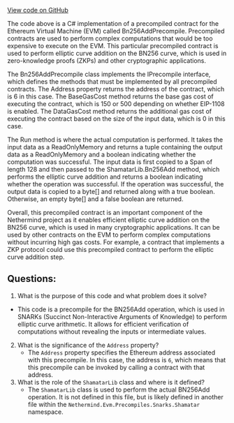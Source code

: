 [View code on GitHub](https://github.com/NethermindEth/nethermind/src/Nethermind/Nethermind.Evm/Precompiles/Snarks/Shamatar/Bn256AddPrecompile.cs)

The code above is a C# implementation of a precompiled contract for the Ethereum Virtual Machine (EVM) called Bn256AddPrecompile. Precompiled contracts are used to perform complex computations that would be too expensive to execute on the EVM. This particular precompiled contract is used to perform elliptic curve addition on the BN256 curve, which is used in zero-knowledge proofs (ZKPs) and other cryptographic applications.

The Bn256AddPrecompile class implements the IPrecompile interface, which defines the methods that must be implemented by all precompiled contracts. The Address property returns the address of the contract, which is 6 in this case. The BaseGasCost method returns the base gas cost of executing the contract, which is 150 or 500 depending on whether EIP-1108 is enabled. The DataGasCost method returns the additional gas cost of executing the contract based on the size of the input data, which is 0 in this case.

The Run method is where the actual computation is performed. It takes the input data as a ReadOnlyMemory<byte> and returns a tuple containing the output data as a ReadOnlyMemory<byte> and a boolean indicating whether the computation was successful. The input data is first copied to a Span<byte> of length 128 and then passed to the ShamatarLib.Bn256Add method, which performs the elliptic curve addition and returns a boolean indicating whether the operation was successful. If the operation was successful, the output data is copied to a byte[] and returned along with a true boolean. Otherwise, an empty byte[] and a false boolean are returned.

Overall, this precompiled contract is an important component of the Nethermind project as it enables efficient elliptic curve addition on the BN256 curve, which is used in many cryptographic applications. It can be used by other contracts on the EVM to perform complex computations without incurring high gas costs. For example, a contract that implements a ZKP protocol could use this precompiled contract to perform the elliptic curve addition step.
## Questions: 
 1. What is the purpose of this code and what problem does it solve?
   - This code is a precompile for the BN256Add operation, which is used in SNARKs (Succinct Non-Interactive Arguments of Knowledge) to perform elliptic curve arithmetic. It allows for efficient verification of computations without revealing the inputs or intermediate values.
2. What is the significance of the `Address` property?
   - The `Address` property specifies the Ethereum address associated with this precompile. In this case, the address is `6`, which means that this precompile can be invoked by calling a contract with that address.
3. What is the role of the `ShamatarLib` class and where is it defined?
   - The `ShamatarLib` class is used to perform the actual BN256Add operation. It is not defined in this file, but is likely defined in another file within the `Nethermind.Evm.Precompiles.Snarks.Shamatar` namespace.